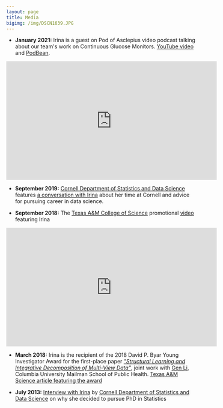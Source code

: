 ```yaml
---
layout: page
title: Media
bigimg: /img/DSCN1639.JPG
---
```




* **January 2021:** Irina is a guest on Pod of Asclepius video podcast talking about our team's work on Continuous Glucose Monitors. [YouTube video](https://youtu.be/TVX66NixIrA) and [PodBean](https://podofasclepius.podbean.com).

<iframe width="560" height="315" src="https://www.youtube.com/embed/TVX66NixIrA" frameborder="0" allow="accelerometer; autoplay; clipboard-write; encrypted-media; gyroscope; picture-in-picture" allowfullscreen></iframe>

* **September 2019:** [Cornell Department of Statistics and Data Science](https://stat.cornell.edu) features [a conversation with Irina](https://stat.cornell.edu/alumni/alumni-profiles/irina-gaynanova-stats-phd-15) about her time at Cornell and advice for pursuing career in data science. 

* **September 2018:** The [Texas A&M College of Science](http://www.science.tamu.edu) promotional [video](https://youtu.be/BLtN4gYBN0g) featuring Irina

<iframe width="560" height="315" src="https://www.youtube.com/embed/BLtN4gYBN0g" frameborder="0" allow="accelerometer; autoplay; clipboard-write; encrypted-media; gyroscope; picture-in-picture" allowfullscreen></iframe>

* **March 2018:** Irina is the recipient of the 2018 David P. Byar Young Investigator Award for the first-place paper [*"Structural Learning and Integrative Decomposition of Multi-View Data"*](https://arxiv.org/abs/1707.06573), joint work with [Gen Li](https://sites.google.com/view/ligen), Columbia University Mailman School of Public Health. [Texas A&M Science article featuring the award](http://www.science.tamu.edu/articles/1922)

* **July 2013:** [Interview with Irina](https://stat.cornell.edu/news/student-profiles/irina-gaynanova-statistical-science-phd-student) by [Cornell Department of Statistics and Data Science](https://stat.cornell.edu) on why she decided to pursue PhD in Statistics